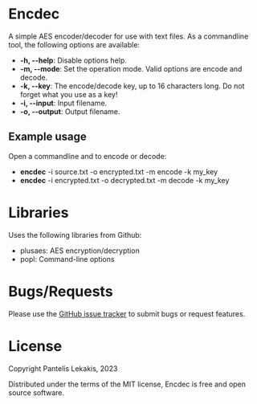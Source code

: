 # Encdec
A simple AES encoder/decoder for use with text files.
As a commandline tool, the following options are available:

* **-h, --help**: Disable options help.
* **-m, --mode**: Set the operation mode. Valid options are encode and decode.
* **-k, --key**: The encode/decode key, up to 16 characters long. Do not forget what you use as a key!
* **-i, --input**: Input filename.
* **-o, --output**: Output filename.

## Example usage
Open a commandline and to encode or decode:
* **encdec** -i source.txt -o encrypted.txt -m encode -k my_key
* **encdec** -i encrypted.txt -o decrypted.txt -m decode -k my_key

# Libraries
Uses the following libraries from Github:
* plusaes: AES encryption/decryption
* popl: Command-line options

# Bugs/Requests
Please use the [GitHub issue tracker](https://github.com/alkisbkn/Encdec/issues) to submit bugs or request features.

# License
Copyright Pantelis Lekakis, 2023

Distributed under the terms of the MIT license, Encdec is free and open source software.
